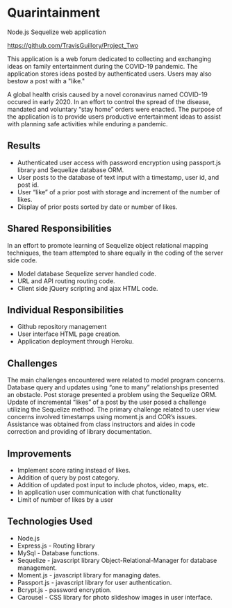 # Quarintainment
Node.js Sequelize web application

https://github.com/TravisGuillory/Project_Two



This application is a web forum dedicated to collecting and exchanging ideas on family entertainment during the COVID-19 pandemic. The application stores ideas posted by authenticated users. Users may also bestow a post with a "like."


A global health crisis caused by a novel coronavirus named COVID-19 occured in early 2020. In an effort to control the spread of the disease, mandated and voluntary “stay home” orders were enacted. The purpose of the application is to provide users productive entertainment ideas to assist with planning safe activities while enduring a pandemic.


## Results
* Authenticated user access with password encryption using passport.js library and Sequelize database ORM.
* User posts to the database of text input with a timestamp, user id, and post id. 
* User “like” of a prior post with storage and increment of the number of likes. 
* Display of prior posts sorted by date or number of likes. 


## Shared Responsibilities
In an effort to promote learning of Sequelize object relational mapping techniques, the team attempted to share equally in the coding of the server side code.

* Model database Sequelize server handled code. 
* URL and API routing routing code.
* Client side jQuery scripting and ajax HTML code.


## Individual Responsibilities
* Github repository management
* User interface HTML page creation.
* Application deployment through Heroku. 




## Challenges
The main challenges encountered were related to model program concerns. Database query and updates using “one to many” relationships presented an obstacle. Post storage presented a problem using the Sequelize ORM. Update of incremental  “likes” of a post by the user posed a challenge utilizing the Sequelize method. The primary challenge related to user view concerns involved timestamps using moment.js and COR’s issues.  Assistance was obtained from class instructors and aides in code correction and providing of library documentation. 


## Improvements
* Implement score rating instead of likes.
* Addition of query by post category.
* Addition of updated post input to include photos, video, maps, etc.
* In application user communication with chat functionality
* Limit of number of likes by a user


## Technologies Used
* Node.js 
* Express.js - Routing library
* MySql - Database functions.
* Sequelize  - javascript library Object-Relational-Manager for database management. 
* Moment.js - javascript library for managing dates.
* Passport.js - javascript library for user authentication.
* Bcrypt.js - password encryption.
* Carousel - CSS library for photo slideshow images in user interface.
